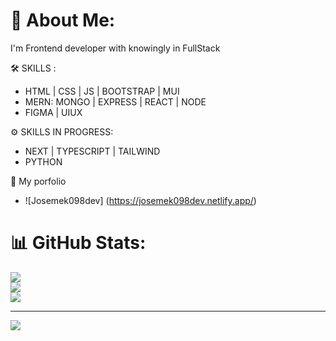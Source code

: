 # 💫 About Me:
I'm Frontend developer with knowingly in FullStack

🛠 SKILLS  :
 - HTML | CSS  | JS | BOOTSTRAP | MUI 
 - MERN: MONGO | EXPRESS | REACT | NODE
 - FIGMA | UIUX

⚙ SKILLS IN PROGRESS:
 - NEXT | TYPESCRIPT | TAILWIND
 - PYTHON

 💼 My porfolio 
  - ![Josemek098dev] (https://josemek098dev.netlify.app/)

# 📊 GitHub Stats:
![](https://github-readme-stats.vercel.app/api?username=josemek098dev&theme=dark&hide_border=false&include_all_commits=false&count_private=false)<br/>
![](https://github-readme-streak-stats.herokuapp.com/?user=josemek098dev&theme=dark&hide_border=false)<br/>
![](https://github-readme-stats.vercel.app/api/top-langs/?username=josemek098dev&theme=dark&hide_border=false&include_all_commits=false&count_private=false&layout=compact)

---
[![](https://visitcount.itsvg.in/api?id=josemek098dev&icon=0&color=0)](https://visitcount.itsvg.in)

<!-- Proudly created with GPRM ( https://gprm.itsvg.in ) -->
